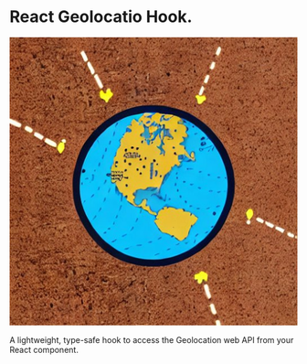 # React Geolocatio Hook.

![react image logo](./logo.jpeg)

A lightweight, type-safe hook to access the Geolocation web API from your React component.
